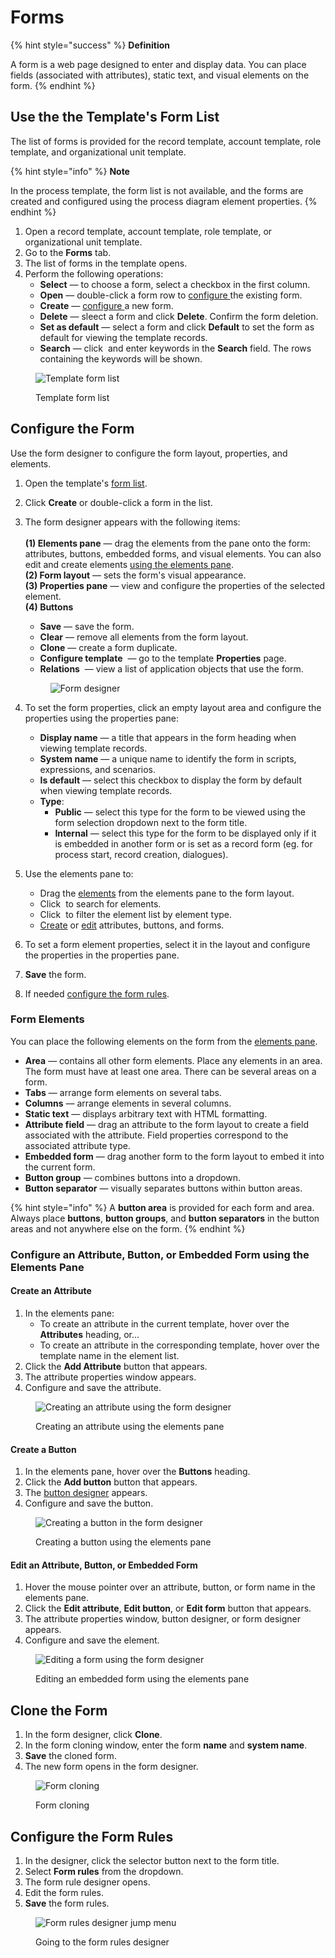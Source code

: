 # Forms

{% hint style="success" %}
**Definition**

A form is a web page designed to enter and display data. You can place fields (associated with attributes), static text, and visual elements on the form.
{% endhint %}

## Use the the Template's Form List

The list of forms is provided for the record template, account template, role template, and organizational unit template.

{% hint style="info" %}
**Note**

In the process template, the form list is not available, and the forms are created and configured using the process diagram element properties.
{% endhint %}

1. Open a record template, account template, role template, or organizational unit template.
2. Go to the **Forms** tab.
3. The list of forms in the template opens.
4. Perform the following operations:
   * **Select** — to choose a form, select a checkbox in the first column.
   * **Open** — double-click a form row to [configure ](forms.md#configure-the-form)the existing form.
   * **Create** — [configure ](forms.md#configure-the-form)a new form.
   * **Delete** — sleect a form and click **Delete**. Confirm the form deletion.
   * **Set as default** — select a form and click **Default** to set the form as default for viewing the template records.
   * **Search** — click <img src=".gitbook/assets/image (4).png" alt="" data-size="line"> and enter keywords in the **Search** field. The rows containing the keywords will be shown.

<figure><img src=".gitbook/assets/form_list" alt="Template form list"><figcaption><p>Template form list</p></figcaption></figure>

## Configure the Form

Use the form designer to configure the form layout, properties, and elements.

1. Open the template's [form list](forms.md#viewing-the-template-form-list).
2. Click **Create** or double-click a form in the list.
3.  The form designer appears with the following items:\
    \
    **(1) Elements pane** — drag the elements from the pane onto the form: attributes, buttons, embedded forms, and visual elements. You can also edit and create elements [using the elements pane](forms.md#element-pane-operations).\
    **(2) Form layout** — sets the form's visual appearance.\
    **(3) Properties pane** — view and configure the properties of the selected element.\
    **(4) Buttons**

    * **Save** — save the form.
    * **Clear** — remove all elements from the form layout.
    * **Clone** — create a form duplicate.
    * **Configure template** <img src=".gitbook/assets/image (5).png" alt="" data-size="line"> — go to the template **Properties** page.
    * **Relations** <img src=".gitbook/assets/2023-07-16_16h51_08.png" alt="" data-size="line"> — view a list of application objects that use the form.

    <figure><img src=".gitbook/assets/form_designer" alt="Form designer"><figcaption></figcaption></figure>
4. To set the form properties, click an empty layout area and configure the properties using the properties pane:
   * **Display name** — a title that appears in the form heading when viewing template records.
   * **System name** — a unique name to identify the form in scripts, expressions, and scenarios.
   * **Is default** — select this checkbox to display the form by default when viewing template records.
   * **Type**:
     * **Public** — select this type for the form to be viewed using the form selection dropdown next to the form title.
     * **Internal** — select this type for the form to be displayed only if it is embedded in another form or is set as a record form (eg. for process start, record creation, dialogues).
5. Use the elements pane to:
   * Drag the [elements](forms.md#form-elements) from the elements pane to the form layout.
   * Click <img src=".gitbook/assets/image (4).png" alt="" data-size="line"> to search for elements.
   * Click <img src=".gitbook/assets/image (6).png" alt="" data-size="line"> to filter the element list by element type.
   * [Create](forms.md#creating-an-attribute) or [edit](forms.md#editing-an-attribute-button-or-form) attributes, buttons, and forms.
6. To set a form element properties, select it in the layout and configure the properties in the properties pane.
7. **Save** the form.
8. If needed [configure the form rules](forms.md#editing-the-form).

### Form Elements <a href="#form-elements" id="form-elements"></a>

You can place the following elements on the form from the [elements pane](forms.md#configure-the-form).

* **Area** — contains all other form elements. Place any elements in an area. The form must have at least one area. There can be several areas on a form.
* **Tabs** — arrange form elements on several tabs.
* **Columns** — arrange elements in several columns.
* **Static text** — displays arbitrary text with HTML formatting.
* **Attribute field** — drag an attribute to the form layout to create a field associated with the attribute. Field properties correspond to the associated attribute type.
* **Embedded form** — drag another form to the form layout to embed it into the current form.
* **Button group** — combines buttons into a dropdown.
* **Button separator** — visually separates buttons within button areas.

{% hint style="info" %}
A **button area** is provided for each form and area. Always place **buttons**, **button groups**, and **button separators** in the button areas and not anywhere else on the form.
{% endhint %}

### Configure an Attribute, Button, or Embedded Form using the Elements Pane <a href="#creating-an-attribute" id="creating-an-attribute"></a>

#### Create an Attribute <a href="#creating-an-attribute" id="creating-an-attribute"></a>

1. In the elements pane:
   * To create an attribute in the current template, hover over the **Attributes** heading, or…
   * To create an attribute in the corresponding template, hover over the template name in the element list.
2. Click the **Add Attribute** button that appears.
3. The attribute properties window appears.
4. Configure and save the attribute.

<figure><img src=".gitbook/assets/form_designer_create_attribute" alt="Creating an attribute using the form designer"><figcaption><p>Creating an attribute using the elements pane</p></figcaption></figure>

#### Create a Button <a href="#creating-a-button" id="creating-a-button"></a>

1. In the elements pane, hover over the **Buttons** heading.
2. Click the **Add button** button that appears.
3. The [button designer](buttons.md#opening-the-button-designer) appears.
4. Configure and save the button.

<figure><img src=".gitbook/assets/form_designer_create_button" alt="Creating a button in the form designer"><figcaption><p>Creating a button using the elements pane</p></figcaption></figure>

#### Edit an Attribute, Button, or Embedded Form <a href="#editing-an-attribute-button-or-form" id="editing-an-attribute-button-or-form"></a>

1. Hover the mouse pointer over an attribute, button, or form name in the elements pane.
2. Click the **Edit attribute**, **Edit button**, or **Edit form** button that appears.
3. The attribute properties window, button designer, or form designer appears.
4. Configure and save the element.

<figure><img src=".gitbook/assets/form_designer_edit_form" alt="Editing a form using the form designer"><figcaption><p>Editing an embedded form using the elements pane</p></figcaption></figure>

## Clone the Form <a href="#cloning-a-form" id="cloning-a-form"></a>

1. In the form designer, click **Clone**.
2. In the form cloning window, enter the form **name** and **system name**.
3. **Save** the cloned form.
4. The new form opens in the form designer.

<figure><img src=".gitbook/assets/2023-07-16_16h52_06.png" alt="Form cloning"><figcaption><p>Form cloning</p></figcaption></figure>

## Configure the Form Rules <a href="#editing-the-form-rules" id="editing-the-form-rules"></a>

1. In the designer, click the selector button next to the form title.
2. Select **Form rules** from the dropdown.
3. The form rule designer opens.
4. Edit the form rules.
5. **Save** the form rules.

<figure><img src=".gitbook/assets/form_designer_goto_form_rules" alt="Form rules designer jump menu"><figcaption><p>Going to the form rules designer</p></figcaption></figure>
